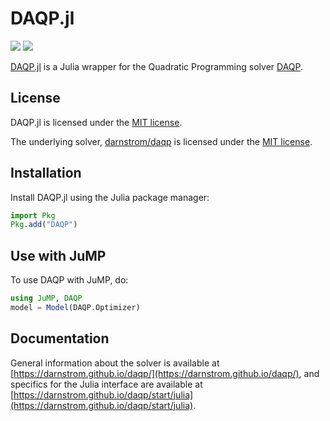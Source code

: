 # DAQP.jl

[![](https://github.com/darnstrom/DAQP.jl/workflows/CI/badge.svg)](https://github.com/darnstrom/DAQP.jl/actions)
[![](http://codecov.io/gh/darnstrom/DAQP.jl/graphs/badge.svg)](http://codecov.io/github/darnstrom/DAQP.jl)

[DAQP.jl](https://github.com/darnstrom/DAQP.jl) is a Julia wrapper for the
Quadratic Programming solver [DAQP](https://github.com/darnstrom/daqp).

## License

DAQP.jl is licensed under the [MIT license](https://github.com/darnstrom/DAQP.jl/blob/main/LICENSE).

The underlying solver, [darnstrom/daqp](https://github.com/darnstrom/daqp) is
licensed under the [MIT license](https://github.com/darnstrom/daqp/blob/master/LICENSE).

## Installation

Install DAQP.jl using the Julia package manager:

```julia
import Pkg
Pkg.add("DAQP")
```

## Use with JuMP

To use DAQP with JuMP, do:
```julia
using JuMP, DAQP
model = Model(DAQP.Optimizer)
```

## Documentation

General information about the solver is available at [https://darnstrom.github.io/daqp/](https://darnstrom.github.io/daqp/),
and specifics for the Julia interface are available at
[https://darnstrom.github.io/daqp/start/julia](https://darnstrom.github.io/daqp/start/julia).
